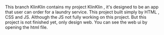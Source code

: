 This branch KlinKlin contains my project KlinKlin , it's designed to be an app that user can order for a laundry service. 
This project built simply by HTML , CSS and JS. Although the JS not fully working on this project.
But this project is not finished yet, only design web.
You can see the web ui by opening the html file.
